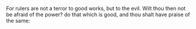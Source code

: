 For rulers are not a terror to good works, but to the evil. Wilt thou then not be afraid of the power? do that which is good, and thou shalt have praise of the same:
